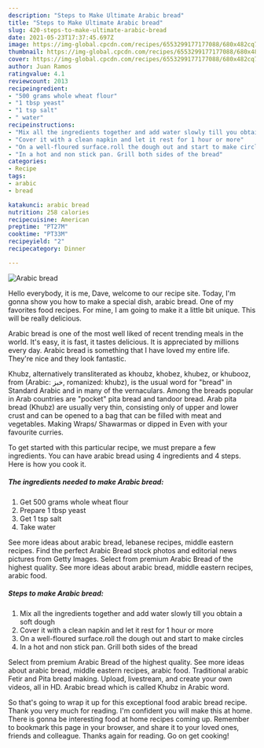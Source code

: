 ```yaml
---
description: "Steps to Make Ultimate Arabic bread"
title: "Steps to Make Ultimate Arabic bread"
slug: 420-steps-to-make-ultimate-arabic-bread
date: 2021-05-23T17:37:45.697Z
image: https://img-global.cpcdn.com/recipes/6553299177177088/680x482cq70/arabic-bread-recipe-main-photo.jpg
thumbnail: https://img-global.cpcdn.com/recipes/6553299177177088/680x482cq70/arabic-bread-recipe-main-photo.jpg
cover: https://img-global.cpcdn.com/recipes/6553299177177088/680x482cq70/arabic-bread-recipe-main-photo.jpg
author: Juan Ramos
ratingvalue: 4.1
reviewcount: 2013
recipeingredient:
- "500 grams whole wheat flour"
- "1 tbsp yeast"
- "1 tsp salt"
- " water"
recipeinstructions:
- "Mix all the ingredients together and add water slowly till you obtain a soft dough"
- "Cover it with a clean napkin and let it rest for 1 hour or more"
- "On a well-floured surface.roll the dough out and start to make circles"
- "In a hot and non stick pan. Grill both sides of the bread"
categories:
- Recipe
tags:
- arabic
- bread

katakunci: arabic bread 
nutrition: 258 calories
recipecuisine: American
preptime: "PT27M"
cooktime: "PT33M"
recipeyield: "2"
recipecategory: Dinner

---
```



![Arabic bread](https://img-global.cpcdn.com/recipes/6553299177177088/680x482cq70/arabic-bread-recipe-main-photo.jpg)

Hello everybody, it is me, Dave, welcome to our recipe site. Today, I'm gonna show you how to make a special dish, arabic bread. One of my favorites food recipes. For mine, I am going to make it a little bit unique. This will be really delicious.

Arabic bread is one of the most well liked of recent trending meals in the world. It's easy, it is fast, it tastes delicious. It is appreciated by millions every day. Arabic bread is something that I have loved my entire life. They're nice and they look fantastic.

Khubz, alternatively transliterated as khoubz, khobez, khubez, or khubooz, from (Arabic: خبز‎, romanized: khubz), is the usual word for &#34;bread&#34; in Standard Arabic and in many of the vernaculars. Among the breads popular in Arab countries are &#34;pocket&#34; pita bread and tandoor bread. Arab pita bread (Khubz) are usually very thin, consisting only of upper and lower crust and can be opened to a bag that can be filled with meat and vegetables. Making Wraps/ Shawarmas or dipped in Even with your favourite curries.


To get started with this particular recipe, we must prepare a few ingredients. You can have arabic bread using 4 ingredients and 4 steps. Here is how you cook it.

<!--inarticleads1-->

##### The ingredients needed to make Arabic bread:

1. Get 500 grams whole wheat flour
1. Prepare 1 tbsp yeast
1. Get 1 tsp salt
1. Take  water


See more ideas about arabic bread, lebanese recipes, middle eastern recipes. Find the perfect Arabic Bread stock photos and editorial news pictures from Getty Images. Select from premium Arabic Bread of the highest quality. See more ideas about arabic bread, middle eastern recipes, arabic food. 

<!--inarticleads2-->

##### Steps to make Arabic bread:

1. Mix all the ingredients together and add water slowly till you obtain a soft dough
1. Cover it with a clean napkin and let it rest for 1 hour or more
1. On a well-floured surface.roll the dough out and start to make circles
1. In a hot and non stick pan. Grill both sides of the bread


Select from premium Arabic Bread of the highest quality. See more ideas about arabic bread, middle eastern recipes, arabic food. Traditional arabic Fetir and Pita bread making. Upload, livestream, and create your own videos, all in HD. Arabic bread which is called Khubz in Arabic word. 

So that's going to wrap it up for this exceptional food arabic bread recipe. Thank you very much for reading. I'm confident you will make this at home. There is gonna be interesting food at home recipes coming up. Remember to bookmark this page in your browser, and share it to your loved ones, friends and colleague. Thanks again for reading. Go on get cooking!

